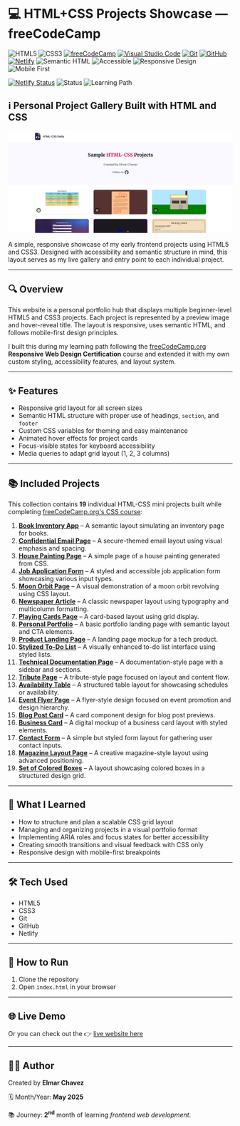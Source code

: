 # 💻 HTML+CSS Projects Showcase — freeCodeCamp

![HTML5](https://img.shields.io/badge/HTML5-E34F26?style=for-the-badge&logo=html5&logoColor=white)
![CSS3](https://img.shields.io/badge/CSS3-1572B6?style=for-the-badge&logo=css3&logoColor=white)
[![freeCodeCamp](https://img.shields.io/badge/freeCodeCamp-27273D?style=for-the-badge&logo=freecodecamp&logoColor=white)](https://www.freecodecamp.org/)
[![Visual Studio Code](https://img.shields.io/badge/VS%20Code-007ACC?style=for-the-badge&logo=visual-studio-code&logoColor=white)](https://code.visualstudio.com/)
[![Git](https://img.shields.io/badge/Git-F05032?style=for-the-badge&logo=git&logoColor=white)](https://git-scm.com/)
[![GitHub](https://img.shields.io/badge/GitHub-181717?style=for-the-badge&logo=github&logoColor=white)](https://github.com/)
[![Netlify](https://img.shields.io/badge/Netlify-00C7B7?style=for-the-badge&logo=netlify&logoColor=white)](https://www.netlify.com/)
![Semantic HTML](https://img.shields.io/badge/Semantic%20HTML-ff9800?style=for-the-badge)
![Accessible](https://img.shields.io/badge/Accessibility-A11Y-0052cc?style=for-the-badge)
![Responsive Design](https://img.shields.io/badge/Responsive%20Design-2196F3?style=for-the-badge&logo=responsive&logoColor=white)
![Mobile First](https://img.shields.io/badge/Mobile--First-Design-orange?style=for-the-badge)

[![Netlify Status](https://api.netlify.com/api/v1/badges/a6aa73c7-0b01-45f1-84aa-c69c8341e116/deploy-status)](https://css-fcc-jiro.netlify.app/)
![Status](https://img.shields.io/badge/status-complete-brightgreen)
![Learning Path](https://img.shields.io/badge/learning%20path-month%202-blue)

## ℹ️ Personal Project Gallery Built with HTML and CSS

![Screenshot of the project](./screenshot.png)

A simple, responsive showcase of my early frontend projects using HTML5 and CSS3. Designed with accessibility and semantic structure in mind, this layout serves as my live gallery and entry point to each individual project.

---

## 🔍 Overview

This website is a personal portfolio hub that displays multiple beginner-level HTML5 and CSS3 projects. Each project is represented by a preview image and hover-reveal title. The layout is responsive, uses semantic HTML, and follows mobile-first design principles.

I built this during my learning path following the [freeCodeCamp.org](https://www.freecodecamp.org/) **Responsive Web Design Certification** course and extended it with my own custom styling, accessibility features, and layout system.

---

## ✨ Features

- Responsive grid layout for all screen sizes
- Semantic HTML structure with proper use of headings, `section`, and `footer`
- Custom CSS variables for theming and easy maintenance
- Animated hover effects for project cards
- Focus-visible states for keyboard accessibility
- Media queries to adapt grid layout (1, 2, 3 columns)

---

## 📚 Included Projects

This collection contains **19** individual HTML-CSS mini projects built while completing [freeCodeCamp.org's CSS course](https://www.freecodecamp.org/learn/full-stack-developer/):

1. [**Book Inventory App**](https://github.com/CodingWithJiro/freecodecamp-css-book-inventory-app) – A semantic layout simulating an inventory page for books.
2. [**Confidential Email Page**](https://github.com/CodingWithJiro/freecodecamp-css-confidential-email-page) – A secure-themed email layout using visual emphasis and spacing.
3. [**House Painting Page**](https://github.com/CodingWithJiro/freecodecamp-css-house-painting) – A simple page of a house painting generated from CSS.
4. [**Job Application Form**](https://github.com/CodingWithJiro/freecodecamp-css-job-application-form) – A styled and accessible job application form showcasing various input types.
5. [**Moon Orbit Page**](https://github.com/CodingWithJiro/freecodecamp-css-moon-orbit) – A visual demonstration of a moon orbit revolving using CSS layout.
6. [**Newspaper Article**](https://github.com/CodingWithJiro/freecodecamp-css-newspaper-article) – A classic newspaper layout using typography and multicolumn formatting.
7. [**Playing Cards Page**](https://github.com/CodingWithJiro/freecodecamp-css-page-of-playing-cards) – A card-based layout using grid display.
8. [**Personal Portfolio**](https://github.com/CodingWithJiro/freecodecamp-css-personal-portfolio) – A basic portfolio landing page with semantic layout and CTA elements.
9. [**Product Landing Page**](https://github.com/CodingWithJiro/freecodecamp-css-product-landing-page) – A landing page mockup for a tech product.
10. [**Stylized To-Do List**](https://github.com/CodingWithJiro/freecodecamp-css-stylized-to-do-list) – A visually enhanced to-do list interface using styled lists.
11. [**Technical Documentation Page**](https://github.com/CodingWithJiro/freecodecamp-css-technical-document-page) – A documentation-style page with a sidebar and sections.
12. [**Tribute Page**](https://github.com/CodingWithJiro/freecodecamp-css-tribute-page) – A tribute-style page focused on layout and content flow.
13. [**Availability Table**](https://github.com/CodingWithJiro/freecodecamp-css-availability-table) – A structured table layout for showcasing schedules or availability.
14. [**Event Flyer Page**](https://github.com/CodingWithJiro/freecodecamp-css-event-flyer-page) – A flyer-style design focused on event promotion and design hierarchy.
15. [**Blog Post Card**](https://github.com/CodingWithJiro/freecodecamp-css-blog-post-card) – A card component design for blog post previews.
16. [**Business Card**](https://github.com/CodingWithJiro/freecodecamp-css-business-card) – A digital mockup of a business card layout with styled elements.
17. [**Contact Form**](https://github.com/CodingWithJiro/freecodecamp-css-contact-form) – A simple but styled form layout for gathering user contact inputs.
18. [**Magazine Layout Page**](https://github.com/CodingWithJiro/freecodecamp-css-magazine-layout) – A creative magazine-style layout using advanced positioning.
19. [**Set of Colored Boxes**](https://github.com/CodingWithJiro/freecodecamp-css-set-of-colored-boxes) – A layout showcasing colored boxes in a structured design grid.

---

## 🧠 What I Learned

- How to structure and plan a scalable CSS grid layout
- Managing and organizing projects in a visual portfolio format
- Implementing ARIA roles and focus states for better accessibility
- Creating smooth transitions and visual feedback with CSS only
- Responsive design with mobile-first breakpoints

---

## 🛠️ Tech Used

- HTML5
- CSS3
- Git
- GitHub
- Netlify

---

## 🚀 How to Run

1. Clone the repository
2. Open `index.html` in your browser

---

## 🌐 Live Demo

Or you can check out the 👉 [live website here](https://css-fcc-jiro.netlify.app/)

---

## 🧑‍💻 Author

Created by **Elmar Chavez**

🗓️ Month/Year: **May 2025**

📚 Journey: **2<sup>nd</sup>** month of learning _frontend web development_.
